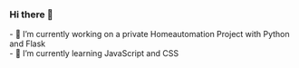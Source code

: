 ### Hi there 👋

<!--
**blockcrafter21/blockcrafter21** is a ✨ _special_ ✨ repository because its `README.md` (this file) appears on your GitHub profile.
--!>

- 🔭 I’m currently working on a private Homeautomation Project with Python and Flask</br>
- 🌱 I’m currently learning JavaScript and CSS
